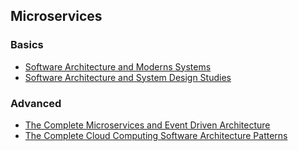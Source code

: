 ## Microservices

### Basics
* [Software Architecture and Moderns Systems](https://www.udemy.com/course/software-architecture-design-of-modern-large-scale-systems/)
* [Software Architecture and System Design Studies](https://www.udemy.com/course/software-architecture-system-design-practical-case-studies/)

### Advanced
* [The Complete Microservices and Event Driven Architecture](https://www.udemy.com/course/the-complete-microservices-event-driven-architecture/)
* [The Complete Cloud Computing Software Architecture Patterns](https://www.udemy.com/course/the-complete-cloud-computing-software-architecture-patterns/)
